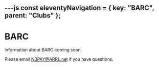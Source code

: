 ---js
const eleventyNavigation = {
	key: "BARC",
	parent: "Clubs"
};
---
# BARC

Information about BARC coming soon.

Please email N3PAY@ARRL.net if you have questions.